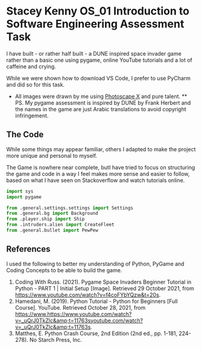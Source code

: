 # Stacey Kenny OS_01 Introduction to Software Engineering Assessment Task

I have built - or rather half built - a DUNE inspired space invader game rather than a basic one using pygame, online YouTube tutorials and a lot of caffeine and crying.

While we were shown how to download VS Code, I prefer to use PyCharm and did so for this task.

- All images were drawn by me using [Photoscape X](http://x.photoscape.org/) and pure talent.
  \*\* PS. My pygame assessment is inspired by DUNE by Frank Herbert and the names in the game are just Arabic translations to avoid copyright infringement.

## The Code

While some things may appear familiar, others I adapted to make the project more unique and personal to myself.

The Game is nowhere near complete, butI have tried to focus on structuring the game and code in a way I feel makes more sense and easier to follow, based on what I have seen on Stackoverflow and watch tutorials online.

```python
import sys
import pygame

from .general.settings.settings import Settings
from .general.bg import Background
from .player.ship import Ship
from .intruders.alien import CreateFleet
from .general.bullet import PewPew
```

## References

I used the following to better my understanding of Python, PyGame and Coding Concepts to be able to build the game.

1. Coding With Russ. (2021). Pygame Space Invaders Beginner Tutorial in Python - PART 1 | Initial Setup [Image]. Retrieved 29 October 2021, from https://www.youtube.com/watch?v=f4coFYbYQzw&t=20s.
2. Hamedani, M. (2019). Python Tutorial - Python for Beginners [Full Course]. YouTube. Retrieved October 28, 2021, from https://www.https://www.youtube.com/watch?v=_uQrJ0TkZlc&amp;t=11763syoutube.com/watch?v=_uQrJ0TkZlc&amp;t=11763s.
3. Matthes, E. Python Crash Course, 2nd Edition (2nd ed., pp. 1-181, 224-278). No Starch Press, Inc.
